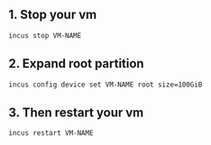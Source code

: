 ## 1. Stop your vm
```bash
incus stop VM-NAME
```
## 2. Expand root partition
```bash
incus config device set VM-NAME root size=100GiB
```
## 3. Then restart your vm
```bash
incus restart VM-NAME
```